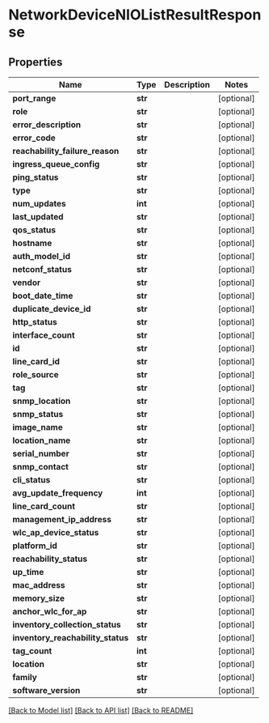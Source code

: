 # NetworkDeviceNIOListResultResponse

## Properties
Name | Type | Description | Notes
------------ | ------------- | ------------- | -------------
**port_range** | **str** |  | [optional] 
**role** | **str** |  | [optional] 
**error_description** | **str** |  | [optional] 
**error_code** | **str** |  | [optional] 
**reachability_failure_reason** | **str** |  | [optional] 
**ingress_queue_config** | **str** |  | [optional] 
**ping_status** | **str** |  | [optional] 
**type** | **str** |  | [optional] 
**num_updates** | **int** |  | [optional] 
**last_updated** | **str** |  | [optional] 
**qos_status** | **str** |  | [optional] 
**hostname** | **str** |  | [optional] 
**auth_model_id** | **str** |  | [optional] 
**netconf_status** | **str** |  | [optional] 
**vendor** | **str** |  | [optional] 
**boot_date_time** | **str** |  | [optional] 
**duplicate_device_id** | **str** |  | [optional] 
**http_status** | **str** |  | [optional] 
**interface_count** | **str** |  | [optional] 
**id** | **str** |  | [optional] 
**line_card_id** | **str** |  | [optional] 
**role_source** | **str** |  | [optional] 
**tag** | **str** |  | [optional] 
**snmp_location** | **str** |  | [optional] 
**snmp_status** | **str** |  | [optional] 
**image_name** | **str** |  | [optional] 
**location_name** | **str** |  | [optional] 
**serial_number** | **str** |  | [optional] 
**snmp_contact** | **str** |  | [optional] 
**cli_status** | **str** |  | [optional] 
**avg_update_frequency** | **int** |  | [optional] 
**line_card_count** | **str** |  | [optional] 
**management_ip_address** | **str** |  | [optional] 
**wlc_ap_device_status** | **str** |  | [optional] 
**platform_id** | **str** |  | [optional] 
**reachability_status** | **str** |  | [optional] 
**up_time** | **str** |  | [optional] 
**mac_address** | **str** |  | [optional] 
**memory_size** | **str** |  | [optional] 
**anchor_wlc_for_ap** | **str** |  | [optional] 
**inventory_collection_status** | **str** |  | [optional] 
**inventory_reachability_status** | **str** |  | [optional] 
**tag_count** | **int** |  | [optional] 
**location** | **str** |  | [optional] 
**family** | **str** |  | [optional] 
**software_version** | **str** |  | [optional] 

[[Back to Model list]](../README.md#documentation-for-models) [[Back to API list]](../README.md#documentation-for-api-endpoints) [[Back to README]](../README.md)


